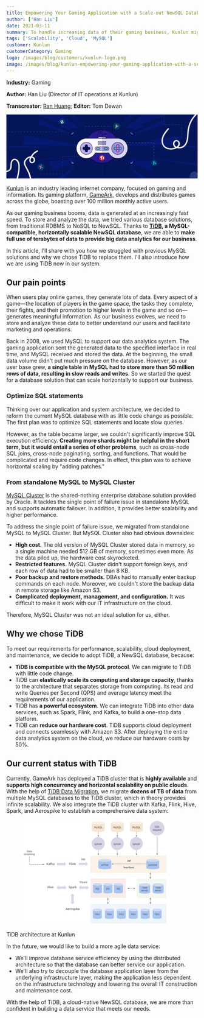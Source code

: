 ```yaml
---
title: Empowering Your Gaming Application with a Scale-out NewSQL Database
author: ['Han Liu']
date: 2021-03-11
summary: To handle increasing data of their gaming business, Kunlun migrated from MySQL to TiDB, a MySQL compatible NewSQL database featuring horizontal scalability and a powerful ecosystem.
tags: ['Scalability', 'Cloud', 'MySQL']
customer: Kunlun
customerCategory: Gaming
logo: /images/blog/customers/kunlun-logo.png
image: /images/blog/kunlun-empowering-your-gaming-application-with-a-scale-out-newsql-database.jpg
---
```


**Industry:** Gaming

**Author:** Han Liu (Director of IT operations at Kunlun)

**Transcreator:** [Ran Huang](https://github.com/ran-huang); **Editor:** Tom Dewan

![Empowering Your Gaming Application with a Scale-out NewSQL Database](media/kunlun-empowering-your-gaming-application-with-a-scale-out-newsql-database.jpg)

[Kunlun](https://www.crunchbase.com/organization/kunlun) is an industry leading internet company, focused on gaming and information. Its gaming platform, [GameArk](http://www.gameark.com/), develops and distributes games across the globe, boasting over 100 million monthly active users.

As our gaming business booms, data is generated at an increasingly fast speed. To store and analyze the data, we tried various database solutions, from traditional RDBMS to NoSQL to NewSQL. Thanks to **[TiDB](https://docs.pingcap.com/tidb/stable), a MySQL-compatible, horizontally scalable NewSQL database**, we are able to **make full use of terabytes of data to provide big data analytics for our business**.

In this article, I'll share with you how we struggled with previous MySQL solutions and why we chose TiDB to replace them. I'll also introduce how we are using TiDB now in our system.

## Our pain points

When users play online games, they generate lots of data. Every aspect of a game—the location of players in the game space, the tasks they complete, their fights, and their promotion to higher levels in the game and so on—generates meaningful information. As our business evolves, we need to store and analyze these data to better understand our users and facilitate marketing and operations.

Back in 2008, we used MySQL to support our data analytics system. The gaming application sent the generated data to the specified interface in real time, and MySQL received and stored the data. At the beginning, the small data volume didn't put much pressure on the database. However, as our user base grew, **a single table in MySQL had to store more than 50 million rows of data, resulting in slow reads and writes**. So we started the quest for a database solution that can scale horizontally to support our business.

### Optimize SQL statements

Thinking over our application and system architecture, we decided to reform the current MySQL database with as little code change as possible. The first plan was to optimize SQL statements and locate slow queries.

However, as the table became larger, we couldn't significantly improve SQL execution efficiency. **Creating more shards might be helpful in the short term, but it would entail a series of other problems**, such as cross-node SQL joins, cross-node paginating, sorting, and functions. That would be complicated and require code changes. In effect, this plan was to achieve horizontal scaling by "adding patches."

### From standalone MySQL to MySQL Cluster

[MySQL Cluster](https://en.wikipedia.org/wiki/MySQL_Cluster) is the shared-nothing enterprise database solution provided by Oracle. It tackles the single point of failure issue in standalone MySQL and supports automatic failover. In addition, it provides better scalability and higher performance.

To address the single point of failure issue, we migrated from standalone MySQL to MySQL Cluster. But MySQL Cluster also had obvious downsides:

* **High cost.** The old version of MySQL Cluster stored data in memory, so a single machine needed 512 GB of memory, sometimes even more. As the data piled up, the hardware cost skyrocketed.
* **Restricted features.** MySQL Cluster didn't support foreign keys, and each row of data had to be smaller than 8 KB.
* **Poor backup and restore methods.** DBAs had to manually enter backup commands on each node. Moreover, we couldn't store the backup data in remote storage like Amazon S3.
* **Complicated deployment, management, and configuration.** It was difficult to make it work with our IT infrastructure on the cloud.

Therefore, MySQL Cluster was not an ideal solution for us, either.

## Why we chose TiDB

To meet our requirements for performance, scalability, cloud deployment, and maintenance, we decide to adopt TiDB, a NewSQL database, because:

* **TiDB is compatible with the MySQL protocol**. We can migrate to TiDB with little code change.
* TiDB can **elastically scale its computing and storage capacity**, thanks to the architecture that separates storage from computing. Its read and write Queries per Second (QPS) and average latency meet the requirements of our application.
* TiDB has **a powerful ecosystem**. We can integrate TiDB into other data services, such as Spark, Flink, and Kafka, to build a one-stop data platform.
* TiDB can **reduce our hardware cost**. TiDB supports cloud deployment and connects seamlessly with Amazon S3. After deploying the entire data analytics system on the cloud, we reduce our hardware costs by 50%.

## Our current status with TiDB

Currently, GameArk has deployed a TiDB cluster that is **highly available** and **supports high concurrency and horizontal scalability on public clouds**. With the help of [TiDB Data Migration](https://docs.pingcap.com/tidb-data-migration/stable/overview/), we migrate **dozens of TB of data** from multiple MySQL databases to the TiDB cluster, which in theory provides infinite scalability. We also integrate the TiDB cluster with Kafka, Flink, Hive, Spark, and Aerospike to establish a comprehensive data system:

![TiDB architecture at Kunlun](media/kunlun-tidb-architecture.jpg)
<div class="caption-center"> TiDB architecture at Kunlun </div>

In the future, we would like to build a more agile data service:

* We'll improve database service efficiency by using the distributed architecture so that the database can better service our application.
* We'll also try to decouple the database application layer from the underlying infrastructure layer, making the application less dependent on the infrastructure technology and lowering the overall IT construction and maintenance cost.

With the help of TiDB, a cloud-native NewSQL database, we are more than confident in building a data service that meets our needs.

